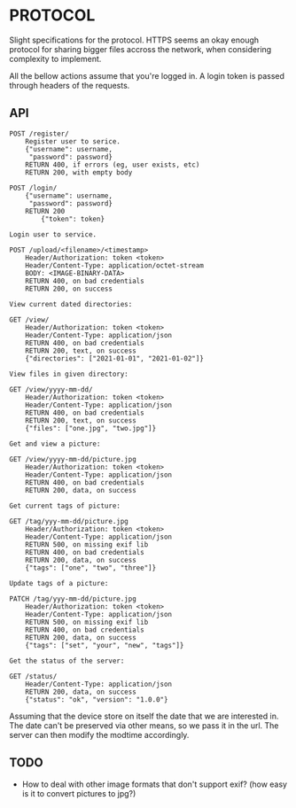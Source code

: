 # PROTOCOL

Slight specifications for the protocol. HTTPS seems an okay enough
protocol for sharing bigger files accross the network, when
considering complexity to implement.

All the bellow actions assume that you're logged in. A login token is
passed through headers of the requests.

## API

```nocode
POST /register/
    Register user to serice.
    {"username": username,
     "password": password}
    RETURN 400, if errors (eg, user exists, etc)
    RETURN 200, with empty body

POST /login/
    {"username": username,
     "password": password}
    RETURN 200
        {"token": token}

Login user to service.

POST /upload/<filename>/<timestamp>
    Header/Authorization: token <token>
    Header/Content-Type: application/octet-stream
    BODY: <IMAGE-BINARY-DATA>
    RETURN 400, on bad credentials
    RETURN 200, on success

View current dated directories:

GET /view/
    Header/Authorization: token <token>
    Header/Content-Type: application/json
    RETURN 400, on bad credentials
    RETURN 200, text, on success
    {"directories": ["2021-01-01", "2021-01-02"]}

View files in given directory:

GET /view/yyyy-mm-dd/
    Header/Authorization: token <token>
    Header/Content-Type: application/json
    RETURN 400, on bad credentials
    RETURN 200, text, on success
    {"files": ["one.jpg", "two.jpg"]}

Get and view a picture:

GET /view/yyyy-mm-dd/picture.jpg
    Header/Authorization: token <token>
    Header/Content-Type: application/json
    RETURN 400, on bad credentials
    RETURN 200, data, on success

Get current tags of picture:

GET /tag/yyy-mm-dd/picture.jpg
    Header/Authorization: token <token>
    Header/Content-Type: application/json
    RETURN 500, on missing exif lib
    RETURN 400, on bad credentials
    RETURN 200, data, on success
    {"tags": ["one", "two", "three"]}

Update tags of a picture:

PATCH /tag/yyy-mm-dd/picture.jpg
    Header/Authorization: token <token>
    Header/Content-Type: application/json
    RETURN 500, on missing exif lib
    RETURN 400, on bad credentials
    RETURN 200, data, on success
    {"tags": ["set", "your", "new", "tags"]}

Get the status of the server:

GET /status/
    Header/Content-Type: application/json
    RETURN 200, data, on success
    {"status": "ok", "version": "1.0.0"}
```

Assuming that the device store on itself the date that we are
interested in. The date can't be preserved via other means, so we pass
it in the url. The server can then modify the modtime accordingly.

## TODO
- How to deal with other image formats that don't support exif? (how
  easy is it to convert pictures to jpg?)
